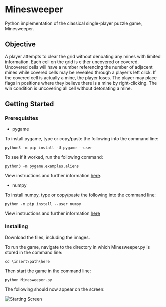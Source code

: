 # Minesweeper
Python implementation of the classical single-player puzzle game, Minesweeper.

## Objective

A player attempts to clear the grid without denoating any mines with limited information. Each cell on the grid is either uncovered or covered. Uncovered cells will have a number referencing the number of adjacent mines while covered cells may be revealed through a player's left click. If the covered cell is actually a mine, the player loses. The player may place flags in positions where they believe there is a mine by right-clicking. The win condition is uncovering all cell without detonating a mine.

## Getting Started

### Prerequisites

* pygame

To install pygame, type or copy/paste the following into the command line:

```
python3 -m pip install -U pygame --user
```

To see if it worked, run the following command:

```
python3 -m pygame.examples.aliens
```

View instructions and further information [here](https://www.pygame.org/wiki/GettingStarted).

* numpy

To install numpy, type or copy/paste the following into the command line:

```
python -m pip install --user numpy
```

View instructions and further information [here](https://www.edureka.co/blog/install-numpy/#NumPyInstallationOnWindowsOperatingSystem)

### Installing

Download the files, including the images.

To run the game, navigate to the directory in which Minesweeper.py is stored in the command line:

```
cd \insert\path\here
```

Then start the game in the command line:

```
python Minesweeper.py
```

The following should now appear on the screen:

![Starting Screen](screenshots/starting_screen.jpg?raw=true)
